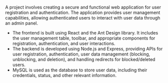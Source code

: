 A project involves creating a secure and functional web application for user registration and authentication. The application provides user management capabilities, allowing authenticated users to interact with user data through an admin panel.

* The frontend is built using React and the Ant Design library. It includes the user management table, toolbar, and appropriate components for registration, authentication, and user interactions.
* The backend is developed using Node.js and Express, providing APIs for user registration, authentication, user data management (blocking, unblocking, and deletion), and handling redirects for blocked/deleted users.
* MySQL is used as the database to store user data, including their credentials, status, and other relevant information.
